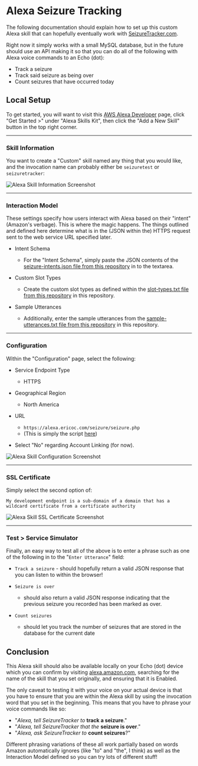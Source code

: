 # Alexa Seizure Tracking

The following documentation should explain how to set up this custom Alexa skill that can hopefully eventually work with [SeizureTracker.com](https://www.seizuretracker.com).

Right now it simply works with a small MySQL database, but in the future should use an API making it so that you can do all of the following with Alexa voice commands to an Echo (dot):

  * Track a seizure
  * Track said seizure as being over
  * Count seizures that have occurred today


## Local Setup

To get started, you will want to visit this [AWS Alexa Developer](https://developer.amazon.com/edw/home.html#/) page, click "Get Started >" under "Alexa Skills Kit", then click the "Add a New Skill" button in the top right corner.

---

### Skill Information

You want to create a "Custom" skill named any thing that you would like, and the invocation name can probably either be `seizuretest` or `seizuretracker`:

![Alexa Skill Information Screenshot](https://raw.githubusercontent.com/ericoc/alexa-testing/master/seizure/images/skill-info.png "Alexa Skill Information Screenshot")

---

### Interaction Model

These settings specify how users interact with Alexa based on their "intent" (Amazon's verbage). This is where the magic happens. The things outlined and defined here determine what is in the (JSON within the) HTTPS request sent to the web service URL specified later.

  * Intent Schema
    - For the "Intent Schema", simply paste the JSON contents of the [seizure-intents.json file from this repository](seizure-intents.json) in to the textarea.

  * Custom Slot Types
    - Create the custom slot types as defined within the [slot-types.txt file from this repository](slot-types.txt) in this repository.

  * Sample Utterances
    - Additionally, enter the sample utterances from the [sample-utterances.txt file from this repository](sample-utterances.txt) in this repository.

---

### Configuration

Within the "Configuration" page, select the following:

  * Service Endpoint Type
    - HTTPS
  * Geographical Region
    - North America
  * URL
    - `https://alexa.ericoc.com/seizure/seizure.php`
    - (This is simply the script [here](seizure.php))

  * Select "No" regarding Account Linking (for now).

![Alexa Skill Configuration Screenshot](https://raw.githubusercontent.com/ericoc/alexa-testing/master/seizure/images/configuration.png "Alexa Skill Configuration Screenshot")

---

### SSL Certificate

Simply select the second option of:

`My development endpoint is a sub-domain of a domain that has a wildcard certificate from a certificate authority`

![Alexa Skill SSL Certificate Screenshot](https://raw.githubusercontent.com/ericoc/alexa-testing/master/seizure/images/ssl-certificate.png "Alexa Skill SSL Certificate Screenshot")

---

### Test > Service Simulator

Finally, an easy way to test all of the above is to enter a phrase such as one of the following in to the "`Enter Utterance`" field:

  *	 `Track a seizure`
    - should hopefully return a valid JSON response that you can listen to within the browser!

  * `Seizure is over`
    -  should also return a valid JSON response indicating that the previous seizure you recorded has been marked as over.

  * `Count seizures`
    - should let you track the number of seizures that are stored in the database for the current date


## Conclusion

This Alexa skill should also be available locally on your Echo (dot) device which you can confirm by visiting [alexa.amazon.com](http://alexa.amazon.com/spa/index.html#skills/your-skills/?ref-suffix=ysa_gw), searching for the name of the skill that you set originally, and ensuring that it is Enabled.

The only caveat to testing it with your voice on your actual device is that you have to ensure that you are within the Alexa skill by using the invocation word that you set in the beginning. This means that you have to phrase your voice commands like so:

  * "*Alexa, tell SeizureTracker to* **track a seizure**."
  * "*Alexa, tell SeizureTracker that the* **seizure is over**."
  * "*Alexa, ask SeizureTracker to* **count seizures**?"

Different phrasing variations of these all work partially based on words Amazon automatically ignores (like "to" and "the", I think) as well as the Interaction Model defined so you can try lots of different stuff!
